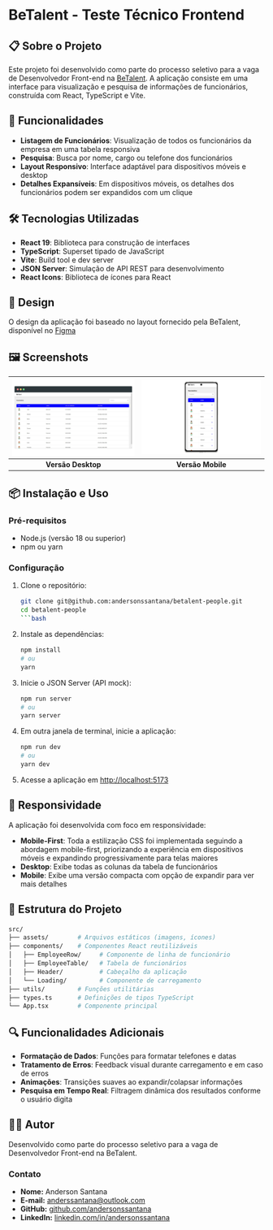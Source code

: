 # BeTalent - Teste Técnico Frontend

## 📋 Sobre o Projeto

Este projeto foi desenvolvido como parte do processo seletivo para a vaga de Desenvolvedor Front-end na [BeTalent](https://betalent.tech). A aplicação consiste em uma interface para visualização e pesquisa de informações de funcionários, construída com React, TypeScript e Vite.

## 🚀 Funcionalidades

- **Listagem de Funcionários**: Visualização de todos os funcionários da empresa em uma tabela responsiva
- **Pesquisa**: Busca por nome, cargo ou telefone dos funcionários
- **Layout Responsivo**: Interface adaptável para dispositivos móveis e desktop
- **Detalhes Expansíveis**: Em dispositivos móveis, os detalhes dos funcionários podem ser expandidos com um clique

## 🛠️ Tecnologias Utilizadas

- **React 19**: Biblioteca para construção de interfaces
- **TypeScript**: Superset tipado de JavaScript
- **Vite**: Build tool e dev server
- **JSON Server**: Simulação de API REST para desenvolvimento
- **React Icons**: Biblioteca de ícones para React

## 🎨 Design

O design da aplicação foi baseado no layout fornecido pela BeTalent, disponível no [Figma](https://www.figma.com/design/yw6th52zE9bubewc6ayTg5/Teste-T%C3%A9cnico-Frontend-BeTalent)

## 🖼️ Screenshots

| ![Versão Desktop](./public/desktop.png) | ![Versão Mobile](./public/mobile.png) |
|:---------------------------------------:|:-------------------------------------:|
| **Versão Desktop**                      | **Versão Mobile**                     |

## 📦 Instalação e Uso

### Pré-requisitos

- Node.js (versão 18 ou superior)
- npm ou yarn

### Configuração

1. Clone o repositório:

   ```bash
   git clone git@github.com:andersonssantana/betalent-people.git
   cd betalent-people
   ```bash

2. Instale as dependências:

   ```bash
   npm install
   # ou
   yarn
   ```

3. Inicie o JSON Server (API mock):

   ```bash
   npm run server
   # ou
   yarn server
   ```

4. Em outra janela de terminal, inicie a aplicação:

   ```bash
   npm run dev
   # ou
   yarn dev
   ```

5. Acesse a aplicação em [http://localhost:5173](http://localhost:5173)

## 📱 Responsividade

A aplicação foi desenvolvida com foco em responsividade:

- **Mobile-First**: Toda a estilização CSS foi implementada seguindo a abordagem mobile-first, priorizando a experiência em dispositivos móveis e expandindo progressivamente para telas maiores
- **Desktop**: Exibe todas as colunas da tabela de funcionários
- **Mobile**: Exibe uma versão compacta com opção de expandir para ver mais detalhes

## 🧪 Estrutura do Projeto

```bash
src/
├── assets/        # Arquivos estáticos (imagens, ícones)
├── components/    # Componentes React reutilizáveis
│   ├── EmployeeRow/     # Componente de linha de funcionário
│   ├── EmployeeTable/   # Tabela de funcionários
│   ├── Header/          # Cabeçalho da aplicação
│   └── Loading/         # Componente de carregamento
├── utils/         # Funções utilitárias
├── types.ts       # Definições de tipos TypeScript
└── App.tsx        # Componente principal
```

## 🔍 Funcionalidades Adicionais

- **Formatação de Dados**: Funções para formatar telefones e datas
- **Tratamento de Erros**: Feedback visual durante carregamento e em caso de erros
- **Animações**: Transições suaves ao expandir/colapsar informações
- **Pesquisa em Tempo Real**: Filtragem dinâmica dos resultados conforme o usuário digita

## 👨‍💻 Autor

Desenvolvido como parte do processo seletivo para a vaga de Desenvolvedor Front-end na BeTalent.

### Contato

- **Nome:** Anderson Santana
- **E-mail:** [anderssantana@outlook.com](mailto:anderssantana@outlook.com)
- **GitHub:** [github.com/andersonssantana](https://github.com/andersonssantana/)
- **LinkedIn:** [linkedin.com/in/andersonssantana](https://www.linkedin.com/in/andersonssantana/)

